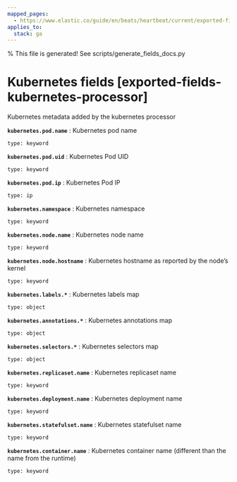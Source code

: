 ```yaml
---
mapped_pages:
  - https://www.elastic.co/guide/en/beats/heartbeat/current/exported-fields-kubernetes-processor.html
applies_to:
  stack: ga
---
```


% This file is generated! See scripts/generate_fields_docs.py

# Kubernetes fields [exported-fields-kubernetes-processor]

Kubernetes metadata added by the kubernetes processor

**`kubernetes.pod.name`**
:   Kubernetes pod name

    type: keyword


**`kubernetes.pod.uid`**
:   Kubernetes Pod UID

    type: keyword


**`kubernetes.pod.ip`**
:   Kubernetes Pod IP

    type: ip


**`kubernetes.namespace`**
:   Kubernetes namespace

    type: keyword


**`kubernetes.node.name`**
:   Kubernetes node name

    type: keyword


**`kubernetes.node.hostname`**
:   Kubernetes hostname as reported by the node’s kernel

    type: keyword


**`kubernetes.labels.*`**
:   Kubernetes labels map

    type: object


**`kubernetes.annotations.*`**
:   Kubernetes annotations map

    type: object


**`kubernetes.selectors.*`**
:   Kubernetes selectors map

    type: object


**`kubernetes.replicaset.name`**
:   Kubernetes replicaset name

    type: keyword


**`kubernetes.deployment.name`**
:   Kubernetes deployment name

    type: keyword


**`kubernetes.statefulset.name`**
:   Kubernetes statefulset name

    type: keyword


**`kubernetes.container.name`**
:   Kubernetes container name (different than the name from the runtime)

    type: keyword


